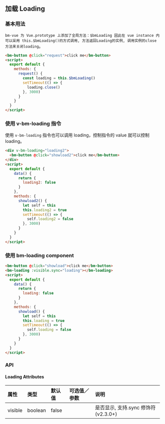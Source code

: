 ## 加载 Loading

### 基本用法

`bm-vue 为 Vue.prototype 上添加了全局方法：$bmLoading 因此在 vue instance 内可以采用 this.$bmLoading()的方式调用, 方法返回Loading的实例, 调用实例的close方法来关闭loading`。

```html
<bm-button @click="request">click me</bm-button>
<script>
  export default {
    methods: {
      request() {
        const loading = this.$bmLoading()
        setTimeout(() => {
          loading.close()
        }, 3000)
      }
    }
  }
</script>
```

### 使用 v-bm-loading 指令

使用 `v-bm-loading` 指令也可以调用 loading，控制指令的 value 就可以控制 loading。

```html
<div v-bm-loading="loading2">
  <bm-button @click="showload2">click me</bm-button>
</div>
<script>
  export default {
    data() {
      return {
        loading2: false
      }
    },
    methods: {
      showload2() {
        let self = this
        this.loading2 = true
        setTimeout(() => {
          self.loading2 = false
        }, 3000)
      }
    }
  }
</script>
```

### 使用 bm-loading component

```html
<bm-button @click="showload">click me</bm-button>
<bm-loading :visible.sync="loading"></bm-loading>
<script>
  export default {
    data() {
      return {
        loading: false
      }
    },
    methods: {
      showload() {
        let self = this
        this.loading = true
        setTimeout(() => {
          self.loading = false
        }, 3000)
      }
    }
  }
</script>
```

### API

#### Loading Attributes

| 属性      | 类型   | 默认值     | 可选值／参数 | 说明                                 |
| :-------- | :----- | :--------- | :----------- | :----------------------------------- |
| visible   | boolean   | false      |              | 是否显示, 支持.sync 修饰符 (v2.3.0+) |
